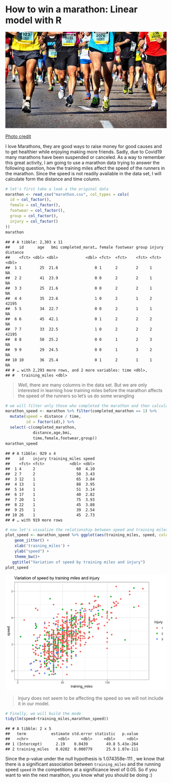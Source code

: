 How to win a marathon: Linear model with R
================

![Caption for the picture.](marathon.jpg)

[Photo credit](https://miro.medium.com/max/620/0*F_jy9bXTi5q80nDe.jpg)

I love Marathons, they are good ways to raise money for good causes and
to get healthier while enjoying making more friends. Sadly, due to
Covid19 many marathons have been suspended or canceled. As a way to
remember this great activity, I am going to use a marathon data trying
to answer the following question, how the training miles affect the
speed of the runners in the marathon. Since the speed is not readily
available in the data set, I will calculate form the distance and time
column.

``` r
# let's first take a look a the original data 
marathon <- read_csv("marathon.csv", col_types = cols(
  id = col_factor(),
  female = col_factor(),
  footwear = col_factor(),
  group = col_factor(),
  injury = col_factor()
))
marathon
```

    ## # A tibble: 2,303 x 11
    ##    id      age   bmi completed_marat… female footwear group injury distance
    ##    <fct> <dbl> <dbl>            <dbl> <fct>  <fct>    <fct> <fct>     <dbl>
    ##  1 1        25  21.6                0 1      2        2     1            NA
    ##  2 2        41  23.9                0 0      2        2     1            NA
    ##  3 3        25  21.6                0 0      2        2     1            NA
    ##  4 4        35  23.6                1 0      2        1     2         42195
    ##  5 5        34  22.7                0 0      2        1     1            NA
    ##  6 6        45  42.1                0 1      2        2     2            NA
    ##  7 7        33  22.5                1 0      2        2     2         42195
    ##  8 8        58  25.2                0 0      1        2     3            NA
    ##  9 9        29  24.5                0 0      1        3     2            NA
    ## 10 10       36  25.4                0 1      2        1     1            NA
    ## # … with 2,293 more rows, and 2 more variables: time <dbl>,
    ## #   training_miles <dbl>

> Well, there are many columns in the data set. But we are only
> interested in learning how training miles before the marathon affects
> the speed of the runners so let’s us do some wrangling

``` r
# we will filter only those who completed the marathon and then calculate the speed
marathon_speed <- marathon %>% filter(completed_marathon == 1) %>%
  mutate(speed = distance / time,
         id = factor(id),) %>%
  select(-c(completed_marathon,
            distance,age,bmi,
            time,female,footwear,group))
marathon_speed
```

    ## # A tibble: 929 x 4
    ##    id    injury training_miles speed
    ##    <fct> <fct>           <dbl> <dbl>
    ##  1 4     2                  60  4.10
    ##  2 7     2                  50  3.43
    ##  3 12    1                  65  3.84
    ##  4 13    1                  88  3.95
    ##  5 14    1                  51  3.14
    ##  6 17    1                  40  2.82
    ##  7 20    1                  75  3.93
    ##  8 22    1                  45  3.88
    ##  9 25    1                  39  2.54
    ## 10 26    1                  45  2.73
    ## # … with 919 more rows

``` r
# now let's visualize the relationship between speed and training miles and injury
plot_speed <- marathon_speed %>% ggplot(aes(training_miles, speed, color = injury))+
    geom_jitter() + 
    xlab('training_miles') + 
    ylab("speed") + 
    theme_bw()+
   ggtitle("Variation of speed by training miles and injury")
plot_speed
```

![](marathon_files/figure-gfm/unnamed-chunk-3-1.png)<!-- -->

> Injury does not seem to be affecting the speed so we will not include
> it in our model.

``` r
# Finally, we will build the mode
tidy(lm(speed~training_miles,marathon_speed))
```

    ## # A tibble: 2 x 5
    ##   term           estimate std.error statistic   p.value
    ##   <chr>             <dbl>     <dbl>     <dbl>     <dbl>
    ## 1 (Intercept)      2.19    0.0439        49.8 5.43e-264
    ## 2 training_miles   0.0202  0.000779      25.9 1.07e-111

Since the p-value under the null hypothesis is 1.074358e-111 , we know
that there is a significant association between `training_miles` and the
running speed `speed` in the competitions at a significance level of
0.05. So if you want to win the next marathon, you know what you should
be doing :)
